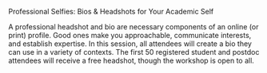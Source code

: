 Professional Selfies:  Bios & Headshots for Your Academic Self 

A professional headshot and bio are necessary components of an online (or print)
profile.  Good ones make you approachable, communicate interests, and
establish expertise.  In this session, all attendees will create a
bio they can use in a variety of contexts.  The first 50 registered
student and postdoc attendees will receive a free headshot, though the workshop
is open to all.


